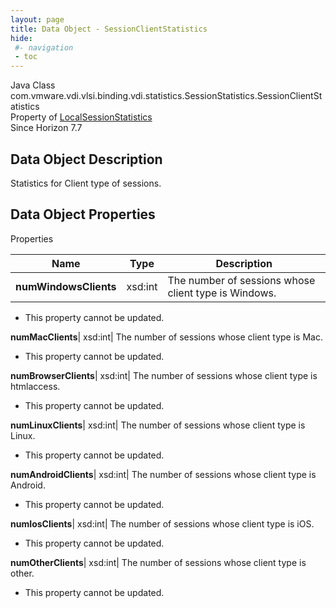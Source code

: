 ```yaml
---
layout: page
title: Data Object - SessionClientStatistics
hide:
 #- navigation
 - toc
---
```






Java Class
    com.vmware.vdi.vlsi.binding.vdi.statistics.SessionStatistics.SessionClientStatistics  
Property of
     [LocalSessionStatistics](vdi.statistics.SessionStatistics.LocalSessionStatistics.md#field_detail)  
Since 
    Horizon 7.7

## Data Object Description 

Statistics for Client type of sessions. 

## Data Object Properties

Properties

Name |  Type |  Description   
---|---|---  
**numWindowsClients**|  xsd:int|  The number of sessions whose client type is Windows.   


 * This property cannot be updated.

  
**numMacClients**|  xsd:int|  The number of sessions whose client type is Mac.   


 * This property cannot be updated.

  
**numBrowserClients**|  xsd:int|  The number of sessions whose client type is htmlaccess.   


 * This property cannot be updated.

  
**numLinuxClients**|  xsd:int|  The number of sessions whose client type is Linux.   


 * This property cannot be updated.

  
**numAndroidClients**|  xsd:int|  The number of sessions whose client type is Android.   


 * This property cannot be updated.

  
**numIosClients**|  xsd:int|  The number of sessions whose client type is iOS.   


 * This property cannot be updated.

  
**numOtherClients**|  xsd:int|  The number of sessions whose client type is other.   


 * This property cannot be updated.

  
  

  

